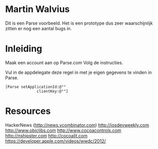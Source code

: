 # Martin Walvius
Dit is een Parse voorbeeld. Het is een prototype dus zeer waarschijnlijk zitten er nog een aantal bugs in. 

# Inleiding
Maak een account aan op Parse.com
Volg de instructies.

Vul in de appdelegate deze regel in met je eigen gegevens te vinden in Parse.

    [Parse setApplicationId:@""
                  clientKey:@""]

# Resources
HackerNews (http://news.ycombinator.com)
http://iosdevweekly.com
http://www.objclibs.com
http://www.cocoacontrols.com
http://nshipster.com
http://cocoalit.com
https://developer.apple.com/videos/wwdc/2012/